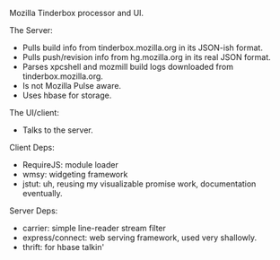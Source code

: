 Mozilla Tinderbox processor and UI.

The Server:
- Pulls build info from tinderbox.mozilla.org in its JSON-ish format.
- Pulls push/revision info from hg.mozilla.org in its real JSON format.
- Parses xpcshell and mozmill build logs downloaded from tinderbox.mozilla.org.
- Is not Mozilla Pulse aware.
- Uses hbase for storage.

The UI/client:
- Talks to the server.

Client Deps:
- RequireJS: module loader
- wmsy: widgeting framework
- jstut: uh, reusing my visualizable promise work, documentation eventually.

Server Deps:
- carrier: simple line-reader stream filter
- express/connect: web serving framework, used very shallowly.
- thrift: for hbase talkin'
